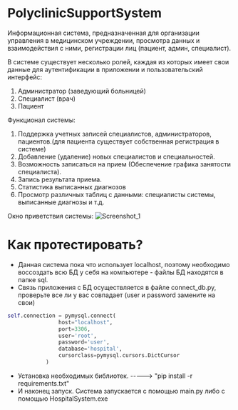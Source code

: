 # PolyclinicSupportSystem
Информационная система, предназначенная для организации управления в медицинском учреждении, просмотра данных и взаимодействия с ними, регистрации лиц (пациент, админ, специалист).

В системе существует несколько ролей, каждая из которых имеет свои данные для аутентификации в приложении и пользовательский интерфейс:
  1.	Администратор (заведующий больницей)
  2.	Специалист (врач)
  3.	Пациент

Функционал системы:
  1.	Поддержка учетных записей специалистов, администраторов, пациентов.(для пациента существует собственная регистрация в системе)
  2.	Добавление (удаление) новых специалистов и специальностей.
  3.	Возможность записаться на прием (Обеспечение графика занятости специалиста).
  4.	Запись результата приема. 
  5.  Статистика выписанных диагнозов
  6.  Просмотр различных таблиц с данными: специалисты системы, выписанные диагнозы и т.д.

Окно приветствия системы:
![Screenshot_1](https://user-images.githubusercontent.com/85018648/120901337-9b003780-c653-11eb-9303-82de9eb9f049.png)

# Как протестировать?

+ Данная система пока что использует localhost, поэтому необходимо воссоздать всю БД у себя на компьютере - файлы БД находятся в папке sql.
+ Связь приложения с БД осуществляется в файле connect_db.py, проверьте все ли у вас совпадает (user и password замените на свои)
```python
self.connection = pymysql.connect(
                host="localhost",
                port=3306,
                user='root',
                password='user',
                database='hospital',
                cursorclass=pymysql.cursors.DictCursor
            )
```
+ Установка необходимых библиотек. -----> "pip install -r requirements.txt"
+ И наконец запуск. Система запускается с помощью main.py либо с помощью HospitalSystem.exe
